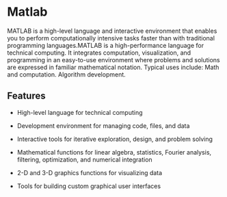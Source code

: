# Matlab

MATLAB is a high-level language and interactive environment that enables you to perform computationally intensive tasks faster than with traditional programming languages.MATLAB is a high-performance language for technical computing. It integrates computation, visualization, and programming in an easy-to-use environment where problems and solutions are expressed in familiar mathematical notation. Typical uses include: Math and computation. Algorithm development.


Features
---------


* High-level language for technical computing 

* Development environment for managing code, files, and data 

* Interactive tools for iterative exploration, design, and problem solving 

* Mathematical functions for linear algebra, statistics, Fourier analysis, filtering, optimization, and numerical integration 

* 2-D and 3-D graphics functions for visualizing data 

* Tools for building custom graphical user interfaces

